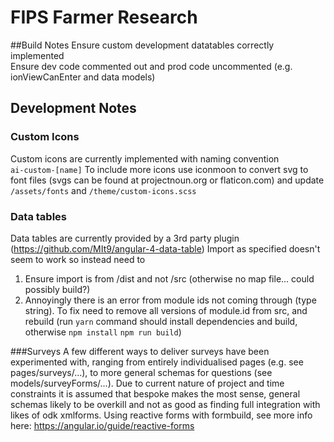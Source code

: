 # FIPS Farmer Research
##Build Notes
Ensure custom development datatables correctly implemented  
Ensure dev code commented out and prod code uncommented (e.g. ionViewCanEnter and data models)


## Development Notes
### Custom Icons
Custom icons are currently implemented with naming convention  
`ai-custom-[name]`
To include more icons use iconmoon to convert svg to font files (svgs can be found at projectnoun.org or flaticon.com) and update `/assets/fonts` and `/theme/custom-icons.scss`

### Data tables
Data tables are currently provided by a 3rd party plugin (https://github.com/MIt9/angular-4-data-table)
Import as specified doesn't seem to work so instead need to
1. Ensure import is from /dist and not /src (otherwise no map file... could possibly build?)
2. Annoyingly there is an error from module ids not coming through (type string).
To fix need to remove all versions of module.id from src, and rebuild 
(run `yarn` command should install dependencies and build, otherwise `npm install` `npm run build`)

###Surveys
A few different ways to deliver surveys have been experimented with, ranging from entirely individualised pages
(e.g. see pages/surveys/...), to more general schemas for questions (see models/surveyForms/...).
Due to current nature of project and time constraints it is assumed that bespoke makes the most sense, 
general schemas likely to be overkill and not as good as finding full integration with likes of odk xmlforms.
Using reactive forms with formbuild, see more info here: https://angular.io/guide/reactive-forms

